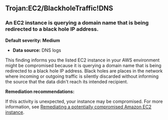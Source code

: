 Trojan:EC2/BlackholeTraffic!DNS
-------------------------------

### An EC2 instance is querying a domain name that is being redirected to a black hole IP address.

**Default severity: Medium**

* **Data source:** DNS logs

This finding informs you the listed EC2 instance in your AWS environment might be compromised because it is querying a domain name that is being redirected to a black hole IP address. Black holes are places in the network where incoming or outgoing traffic is silently discarded without informing the source that the data didn't reach its intended recipient.

**Remediation recommendations:**

If this activity is unexpected, your instance may be compromised. For more information, see [Remediating a potentially compromised Amazon EC2 instance](https://docs.aws.amazon.com/guardduty/latest/ug/compromised-ec2.html).